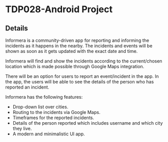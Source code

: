 # TDP028-Android Project

## Details

Informera is a community-driven app for reporting and informing the incidents as it happens in the nearby. The incidents and events will be shown as soon as it gets updated with the exact date and time. 

Informera will find and show the incidents according to the current/chosen location which is made possible through Google Maps integration. 

There will be an option for users to report an event/incident in the app.
In the app, the users will be able to see the details of the person who has reported an incident.

Informera has the following features:

* Drop-down list over cities.
* Routing to the incidents via Google Maps.
* Timeframes for the reported incidents.
* Details of the person reported which includes username and which city they live.
* A modern and minimalistic UI app.

